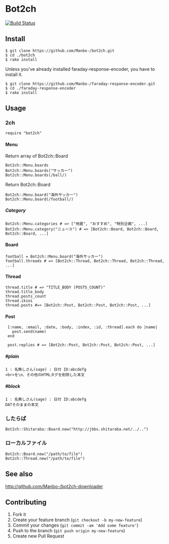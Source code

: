 # Bot2ch
[![Build Status](https://travis-ci.org/Manbo-/bot2ch.png)](https://travis-ci.org/Manbo-/bot2ch)

## Install
    $ git clone https://github.com/Manbo-/bot2ch.git
    $ cd ./bot2ch
    $ rake install

Unless you've already installed faraday-response-encoder, you have to install it.

    $ git clone https://github.com/Manbo-/faraday-response-encoder.git
    $ cd ./faraday-response-encoder
    $ rake install

## Usage
### 2ch

    require "bot2ch"

#### Menu

Return array of Bot2ch::Board

    Bot2ch::Menu.boards
    Bot2ch::Menu.boards("サッカー")
    Bot2ch::Menu.boards(/ball/)

Return Bot2ch::Board

    Bot2ch::Menu.board("海外サッカー")
    Bot2ch::Menu.board(/football/)

##### Category
    Bot2ch::Menu.categories # => ["地震", "おすすめ", "特別企画", ...]
    Bot2ch::Menu.category("ニュース") # => [Bot2ch::Board, Bot2ch::Board, Bot2ch::Board, ...]

#### Board
    football = Bot2ch::Menu.board("海外サッカー")
    football.threads # => [Bot2ch::Thread, Bot2ch::Thread, Bot2ch::Thread, ...]

#### Thread
    thread.title # => "TITLE_BODY (POSTS_COUNT)"
    thread.title_body
    thread.posts_count
    thread.ikioi
    thread.posts #=> [Bot2ch::Post, Bot2ch::Post, Bot2ch::Post, ...]

#### Post
     [:name, :email, :date, :body, :index, :id, :thread].each do |name|
       post.send(name)
     end

     post.replies # => [Bot2ch::Post, Bot2ch::Post, Bot2ch::Post, ...]

##### #plain
    1 : 名無しさん(sage) : 日付 ID:abcdefg
    <br>を\n、その他のHTMLタグを削除した本文

##### #block
    1 : 名無しさん(sage) : 日付 ID:abcdefg
    DATそのままの本文

### したらば
    Bot2ch::Shitaraba::Board.new("http://jbbs.shitaraba.net/../..")

### ローカルファイル
    Bot2ch::Board.new("/path/to/file")
    Bot2ch::Thread.new("/path/to/file")

## See also
http://github.com/Manbo-/bot2ch-downloader

## Contributing

1. Fork it
2. Create your feature branch (`git checkout -b my-new-feature`)
3. Commit your changes (`git commit -am 'Add some feature'`)
4. Push to the branch (`git push origin my-new-feature`)
5. Create new Pull Request
